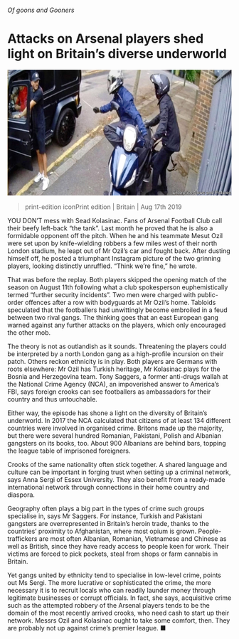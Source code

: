 ###### Of goons and Gooners

# Attacks on Arsenal players shed light on Britain’s diverse underworld 

![image](images/20190817_BRP001_0.jpg) 

> print-edition iconPrint edition | Britain | Aug 17th 2019 

YOU DON’T mess with Sead Kolasinac. Fans of Arsenal Football Club call their beefy left-back “the tank”. Last month he proved that he is also a formidable opponent off the pitch. When he and his teammate Mesut Ozil were set upon by knife-wielding robbers a few miles west of their north London stadium, he leapt out of Mr Ozil’s car and fought back. After dusting himself off, he posted a triumphant Instagram picture of the two grinning players, looking distinctly unruffled. “Think we’re fine,” he wrote. 

That was before the replay. Both players skipped the opening match of the season on August 11th following what a club spokesperson euphemistically termed “further security incidents”. Two men were charged with public-order offences after a row with bodyguards at Mr Ozil’s home. Tabloids speculated that the footballers had unwittingly become embroiled in a feud between two rival gangs. The thinking goes that an east European gang warned against any further attacks on the players, which only encouraged the other mob. 

The theory is not as outlandish as it sounds. Threatening the players could be interpreted by a north London gang as a high-profile incursion on their patch. Others reckon ethnicity is in play. Both players are Germans with roots elsewhere: Mr Ozil has Turkish heritage, Mr Kolasinac plays for the Bosnia and Herzegovina team. Tony Saggers, a former anti-drugs wallah at the National Crime Agency (NCA), an impoverished answer to America’s FBI, says foreign crooks can see footballers as ambassadors for their country and thus untouchable. 

Either way, the episode has shone a light on the diversity of Britain’s underworld. In 2017 the NCA calculated that citizens of at least 134 different countries were involved in organised crime. Britons made up the majority, but there were several hundred Romanian, Pakistani, Polish and Albanian gangsters on its books, too. About 900 Albanians are behind bars, topping the league table of imprisoned foreigners. 

Crooks of the same nationality often stick together. A shared language and culture can be important in forging trust when setting up a criminal network, says Anna Sergi of Essex University. They also benefit from a ready-made international network through connections in their home country and diaspora. 

Geography often plays a big part in the types of crime such groups specialise in, says Mr Saggers. For instance, Turkish and Pakistani gangsters are overrepresented in Britain’s heroin trade, thanks to the countries’ proximity to Afghanistan, where most opium is grown. People-traffickers are most often Albanian, Romanian, Vietnamese and Chinese as well as British, since they have ready access to people keen for work. Their victims are forced to pick pockets, steal from shops or farm cannabis in Britain. 

Yet gangs united by ethnicity tend to specialise in low-level crime, points out Ms Sergi. The more lucrative or sophisticated the crime, the more necessary it is to recruit locals who can readily launder money through legitimate businesses or corrupt officials. In fact, she says, acquisitive crime such as the attempted robbery of the Arsenal players tends to be the domain of the most recently arrived crooks, who need cash to start up their network. Messrs Ozil and Kolasinac ought to take some comfort, then. They are probably not up against crime’s premier league. ■ 

